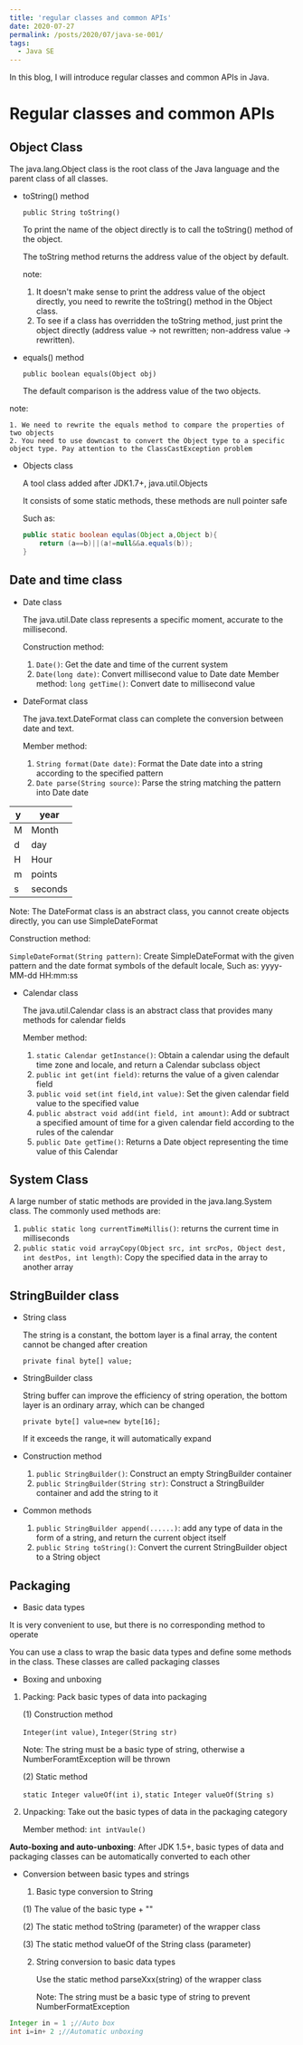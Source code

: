 ```yaml
---
title: 'regular classes and common APIs'
date: 2020-07-27
permalink: /posts/2020/07/java-se-001/
tags:
  - Java SE
---
```


In this blog, I will introduce regular classes and common APIs in Java.

# Regular classes and common APIs

## Object Class

The java.lang.Object class is the root class of the Java language and the parent class of all classes.

- toString() method
  
    `public String toString()`
    
    To print the name of the object directly is to call the toString() method of the object.
    
    The toString method returns the address value of the object by default.

    note:
    
    1. It doesn't make sense to print the address value of the object directly, you need to rewrite the toString() method in the Object class.
    2. To see if a class has overridden the toString method, just print the object directly (address value -> not rewritten; non-address value -> rewritten).
    
- equals() method
  
    `public boolean equals(Object obj)`
    
    The default comparison is the address value of the two objects.
    

note:
    
    1. We need to rewrite the equals method to compare the properties of two objects
    2. You need to use downcast to convert the Object type to a specific object type. Pay attention to the ClassCastException problem

- Objects class
  
    A tool class added after JDK1.7+, java.util.Objects
    
    It consists of some static methods, these methods are null pointer safe
    
    Such as:
    
    ```java
    public static boolean equlas(Object a,Object b){
        return (a==b)||(a!=null&&a.equals(b));
    }
    ```


## Date and time class

- Date class
  
    The java.util.Date class represents a specific moment, accurate to the millisecond.
    
    Construction method:
    
    1. `Date()`: Get the date and time of the current system
    2. `Date(long date)`: Convert millisecond value to Date date
    Member method:
    `long getTime()`: Convert date to millisecond value

-   DateFormat class

    The java.text.DateFormat class can complete the conversion between date and text.

    Member method:

       1. `String format(Date date)`: Format the Date date into a string according to the specified pattern
       2. `Date parse(String source)`: Parse the string matching the pattern into Date date


| y | year |
| ---- | ---- |
| M | Month |
| d | day |
| H | Hour |
| m | points |
| s | seconds |


Note: The DateFormat class is an abstract class, you cannot create objects directly, you can use SimpleDateFormat

 Construction method:

`SimpleDateFormat(String pattern)`: Create SimpleDateFormat with the given pattern and the date format symbols of the default locale, Such as: yyyy-MM-dd HH:mm:ss

- Calendar class
  
    The java.util.Calendar class is an abstract class that provides many methods for calendar fields
    
    Member method:
    
    1. `static Calendar getInstance()`: Obtain a calendar using the default time zone and locale, and return a Calendar subclass object
    2. `public int get(int field)`: returns the value of a given calendar field
    3. `public void set(int field,int value)`: Set the given calendar field value to the specified value
    4. `public abstract void add(int field, int amount)`: Add or subtract a specified amount of time for a given calendar field according to the rules of the calendar
    5. `public Date getTime()`: Returns a Date object representing the time value of this Calendar

## System Class
A large number of static methods are provided in the java.lang.System class. The commonly used methods are:
1. `public static long currentTimeMillis()`: returns the current time in milliseconds
2. `public static void arrayCopy(Object src, int srcPos, Object dest, int destPos, int length)`: Copy the specified data in the array to another array

## StringBuilder class
- String class
  
    The string is a constant, the bottom layer is a final array, the content cannot be changed after creation
    
    `private final byte[] value;`
    
- StringBuilder class
  
    String buffer can improve the efficiency of string operation, the bottom layer is an ordinary array, which can be changed
    
    `private byte[] value=new byte[16];`
    
    If it exceeds the range, it will automatically expand
    
-   Construction method
    1. `public StringBuilder()`: Construct an empty StringBuilder container
    2. `public StringBuilder(String str)`: Construct a StringBuilder container and add the string to it
    
- Common methods
    1. `public StringBuilder append(......)`: add any type of data in the form of a string, and return the current object itself
    2. `public String toString()`: Convert the current StringBuilder object to a String object


## Packaging

-   Basic data types

It is very convenient to use, but there is no corresponding method to operate

You can use a class to wrap the basic data types and define some methods in the class. These classes are called packaging classes

-   Boxing and unboxing

  1.  Packing: Pack basic types of data into packaging

      (1) Construction method

      `Integer(int value)`, `Integer(String str)`

      Note: The string must be a basic type of string, otherwise a NumberForamtException will be thrown

      (2) Static method

      `static Integer valueOf(int i)`, `static Integer valueOf(String s)`

   2. Unpacking: Take out the basic types of data in the packaging category

      Member method: `int intVaule()`
  

 **Auto-boxing and auto-unboxing**: After JDK 1.5+, basic types of data and packaging classes can be automatically converted to each other

-   Conversion between basic types and strings

    1.  Basic type conversion to String

      (1) The value of the basic type + ""

      (2) The static method toString (parameter) of the wrapper class

      (3) The static method valueOf of the String class (parameter)

    2.  String conversion to basic data types

        Use the static method parseXxx(string) of the wrapper class

        Note: The string must be a basic type of string to prevent NumberFormatException


```java
Integer in = 1 ;//Auto box
int i=in+ 2 ;//Automatic unboxing
```